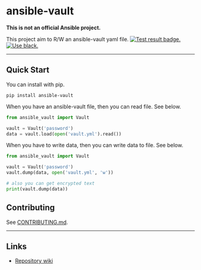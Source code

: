 # ansible-vault

**This is not an official Ansible project.**

This project aim to R/W an ansible-vault yaml file. [![Test result badge.](https://github.com/tomoh1r/ansible-vault/workflows/test/badge.svg)](https://github.com/tomoh1r/ansible-vault/actions?query=workflow%3Atest) [![Use black.](https://img.shields.io/badge/code%20style-black-000000.svg)](https://github.com/python/black)

---

## Quick Start

You can install with pip.

```console
pip install ansible-vault
```

When you have an ansible-vault file, then you can read file. See below.

```python
from ansible_vault import Vault

vault = Vault('password')
data = vault.load(open('vault.yml').read())
```

When you have to write data, then you can write data to file. See below.

```python
from ansible_vault import Vault

vault = Vault('password')
vault.dump(data, open('vault.yml', 'w'))

# also you can get encrypted text
print(vault.dump(data))
```

## Contributing

See [CONTRIBUTING.md](https://github.com/tomoh1r/ansible-vault/blob/master/CONTRIBUTING.md).

---

## Links

* [Repository wiki](https://github.com/tomoh1r/ansible-vault/wiki)

